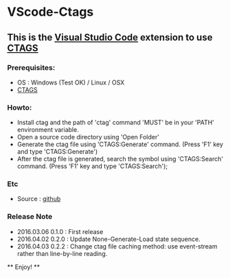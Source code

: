 # VScode-Ctags 
## This is the [Visual Studio Code](https://code.visualstudio.com/) extension to use [CTAGS](http://ctags.sourceforge.net/) 

### Prerequisites:
* OS : Windows (Test OK) / Linux / OSX
* [CTAGS](http://ctags.sourceforge.net/)

### Howto:
* Install ctag and the path of 'ctag' command 'MUST' be in your 'PATH' environment variable. 
* Open a source code directory using 'Open Folder'
* Generate the ctag file using 'CTAGS:Generate' command. (Press 'F1' key and type 'CTAGS:Generate')
* After the ctag file is generated, search the symbol using 'CTAGS:Search' command. (Press 'F1' key and type 'CTAGS:Search');


### Etc
* Source : [github](https://github.com/hcyang1012/vscode_ctags)

### Release Note
* 2016.03.06 0.1.0 : First release
* 2016.04.02 0.2.0 : Update None-Generate-Load state sequence.
* 2016.04.03 0.2.2 : Change ctag file caching method: use event-stream rather than line-by-line reading. 


** Enjoy! **
